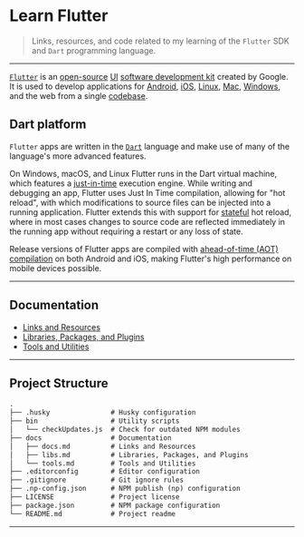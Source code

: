 # Learn Flutter

> Links, resources, and code related to my learning of the `Flutter` SDK and `Dart` programming language.

---

[`Flutter`](https://flutter.dev/) is an [open-source](https://en.wikipedia.org/wiki/Open-source_software) [UI](https://en.wikipedia.org/wiki/User_interface) [software development kit](https://en.wikipedia.org/wiki/Software_development_kit) created by Google. It is used to develop applications for [Android](https://en.wikipedia.org/wiki/Android_(operating_system)), [iOS](https://en.wikipedia.org/wiki/IOS), [Linux](https://en.wikipedia.org/wiki/Linux), [Mac](https://en.wikipedia.org/wiki/MacOS), [Windows](https://en.wikipedia.org/wiki/Microsoft_Windows), and the web from a single [codebase](https://en.wikipedia.org/wiki/Codebase).

## Dart platform

`Flutter` apps are written in the [`Dart`](https://en.wikipedia.org/wiki/Dart_(programming_language)) language and make use of many of the language's more advanced features.

On Windows, macOS, and Linux Flutter runs in the Dart virtual machine, which features a [just-in-time](https://en.wikipedia.org/wiki/Just-in-time_compilation) execution engine. While writing and debugging an app, Flutter uses Just In Time compilation, allowing for "hot reload", with which modifications to source files can be injected into a running application. Flutter extends this with support for [stateful](https://en.wikipedia.org/wiki/Stateful) hot reload, where in most cases changes to source code are reflected immediately in the running app without requiring a restart or any loss of state.

Release versions of Flutter apps are compiled with [ahead-of-time (AOT) compilation](https://en.wikipedia.org/wiki/Ahead-of-time_compilation) on both Android and iOS, making Flutter's high performance on mobile devices possible.

---

## Documentation

* [Links and Resources](./docs/docs.md)
* [Libraries, Packages, and Plugins](./docs/libs.md)
* [Tools and Utilities](./docs/tools.md)

---

## Project Structure

```md
.
├── .husky               # Husky configuration
├── bin                  # Utility scripts
│   └── checkUpdates.js  # Check for outdated NPM modules
├── docs                 # Documentation
│   ├── docs.md          # Links and Resources
│   ├── libs.md          # Libraries, Packages, and Plugins
│   └── tools.md         # Tools and Utilities
├── .editorconfig        # Editor configuration
├── .gitignore           # Git ignore rules
├── .np-config.json      # NPM publish (np) configuration
├── LICENSE              # Project license
├── package.json         # NPM package configuration
└── README.md            # Project readme
```

---

